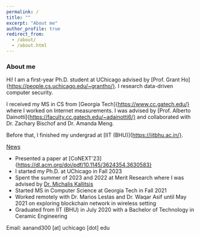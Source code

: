 ```yaml
---
permalink: /
title: ""
excerpt: "About me"
author_profile: true
redirect_from: 
  - /about/
  - /about.html
---
```


### About me
<!-- Hi! I am Aniket, a Master's student at [Georgia Tech](https://www.gatech.edu/) advised by [Professor Alberto Dainotti](https://faculty.cc.gatech.edu/~adainotti6/). I am studying Computer Science and specializing in Computing Systems. My research interest lies in Internet Measurement, Internet-Wide Computer Networks and Security. Recently, my research has focused on classifying major networks at various geolocations, identifying internet outages, and exploring internet-wide scanners. -->

Hi! I am a first-year Ph.D. student at UChicago advised by [Prof. Grant Ho]{https://people.cs.uchicago.edu/~grantho/}. I research data-driven computer security.

I received my MS in CS from [Georgia Tech]{https://www.cc.gatech.edu/} where I worked on Internet measurements. I was advised by [Prof. Alberto Dainotti]{https://faculty.cc.gatech.edu/~adainotti6/} and collaborated with Dr. Zachary Bischof and Dr. Amanda Meng. 

Before that, I finished my undergrad at [IIT (BHU)]{https://iitbhu.ac.in/}.

<ins>News</ins>
* Presented a paper at [CoNEXT'23]{https://dl.acm.org/doi/pdf/10.1145/3624354.3630583}
* I started my Ph.D. at UChicago in Fall 2023
* Spent the summer of 2023 and 2022 at Merit Research where I was advised by [Dr. Michalis Kallitsis](http://www-personal.umich.edu/~mgkallit/)
* Started MS in Computer Science at Georgia Tech in Fall 2021
* Worked remotely with Dr. Marios Lestas and Dr. Waqar Asif until May 2021 on exploring blockchain network in wireless setting
* Graduated from IIT (BHU) in July 2020 with a Bachelor of Technology in Ceramic Engineering

Email: aanand300 [at] uchicago [dot] edu
